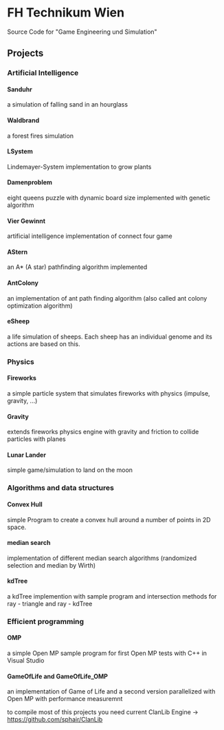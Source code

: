 # FH Technikum Wien
Source Code for "Game Engineering und Simulation"

## Projects

### Artificial Intelligence

#### Sanduhr
a simulation of falling sand in an hourglass
#### Waldbrand
a forest fires simulation
#### LSystem
Lindemayer-System implementation to grow plants
#### Damenproblem
eight queens puzzle with dynamic board size implemented with genetic algorithm
#### Vier Gewinnt
artificial intelligence implementation of connect four game
#### AStern
an A* (A star) pathfinding algorithm implemented
#### AntColony
an implementation of ant path finding algorithm (also called ant colony optimization algorithm)
#### eSheep
a life simulation of sheeps. Each sheep has an individual genome and its actions are based on this.

### Physics

#### Fireworks
a simple particle system that simulates fireworks with physics (impulse, gravity, ...)
#### Gravity
extends fireworks physics engine with gravity and friction to collide particles with planes
#### Lunar Lander
simple game/simulation to land on the moon


### Algorithms and data structures

#### Convex Hull
simple Program to create a convex hull around a number of points in 2D space.
#### median search
implementation of different median search algorithms (randomized selection and median by Wirth)
#### kdTree
a kdTree implemention with sample program and intersection methods for ray - triangle and ray - kdTree

### Efficient programming

#### OMP
a simple Open MP sample program for first Open MP tests with C++ in Visual Studio
#### GameOfLife and GameOfLife_OMP
an implementation of Game of Life and a second version parallelized with Open MP with performance measuremnt



to compile most of this projects you need current ClanLib Engine -> https://github.com/sphair/ClanLib
